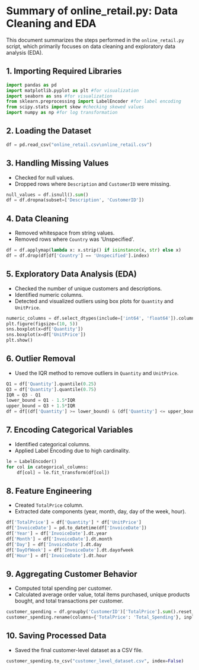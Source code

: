 # Summary of online_retail.py: Data Cleaning and EDA

This document summarizes the steps performed in the `online_retail.py` script, which primarily focuses on data cleaning and exploratory data analysis (EDA).

## 1. Importing Required Libraries

```python
import pandas as pd
import matplotlib.pyplot as plt #for visualization
import seaborn as sns #for visualization
from sklearn.preprocessing import LabelEncoder #for label encoding
from scipy.stats import skew #checking skewed values
import numpy as np #for log transformation
```

## 2. Loading the Dataset

```python
df = pd.read_csv("online_retail.csv\online_retail.csv")
```

## 3. Handling Missing Values

- Checked for null values.
- Dropped rows where `Description` and `CustomerID` were missing.

```python
null_values = df.isnull().sum()
df = df.dropna(subset=['Description', 'CustomerID'])
```

## 4. Data Cleaning

- Removed whitespace from string values.
- Removed rows where `Country` was 'Unspecified'.

```python
df = df.applymap(lambda x: x.strip() if isinstance(x, str) else x)
df = df.drop(df[df['Country'] == 'Unspecified'].index)
```

## 5. Exploratory Data Analysis (EDA)

- Checked the number of unique customers and descriptions.
- Identified numeric columns.
- Detected and visualized outliers using box plots for `Quantity` and `UnitPrice`.

```python
numeric_columns = df.select_dtypes(include=['int64', 'float64']).columns
plt.figure(figsize=(10, 5))
sns.boxplot(x=df['Quantity'])
sns.boxplot(x=df['UnitPrice'])
plt.show()
```

## 6. Outlier Removal

- Used the IQR method to remove outliers in `Quantity` and `UnitPrice`.

```python
Q1 = df['Quantity'].quantile(0.25)
Q3 = df['Quantity'].quantile(0.75)
IQR = Q3 - Q1
lower_bound = Q1 - 1.5*IQR
upper_bound = Q3 + 1.5*IQR
df = df[(df['Quantity'] >= lower_bound) & (df['Quantity'] <= upper_bound)]
```

## 7. Encoding Categorical Variables

- Identified categorical columns.
- Applied Label Encoding due to high cardinality.

```python
le = LabelEncoder()
for col in categorical_columns:
    df[col] = le.fit_transform(df[col])
```

## 8. Feature Engineering

- Created `TotalPrice` column.
- Extracted date components (year, month, day, day of the week, hour).

```python
df['TotalPrice'] = df['Quantity'] * df['UnitPrice']
df['InvoiceDate'] = pd.to_datetime(df['InvoiceDate'])
df['Year'] = df['InvoiceDate'].dt.year
df['Month'] = df['InvoiceDate'].dt.month
df['Day'] = df['InvoiceDate'].dt.day
df['DayOfWeek'] = df['InvoiceDate'].dt.dayofweek
df['Hour'] = df['InvoiceDate'].dt.hour
```

## 9. Aggregating Customer Behavior

- Computed total spending per customer.
- Calculated average order value, total items purchased, unique products bought, and total transactions per customer.

```python
customer_spending = df.groupby('CustomerID')['TotalPrice'].sum().reset_index()
customer_spending.rename(columns={'TotalPrice': 'Total_Spending'}, inplace=True)
```

## 10. Saving Processed Data

- Saved the final customer-level dataset as a CSV file.

```python
customer_spending.to_csv("customer_level_dataset.csv", index=False)
```
